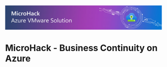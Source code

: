 ![image](img/1920x300_EventBanner_MicroHack_AVS_wText.jpg)

# MicroHack - Business Continuity on Azure